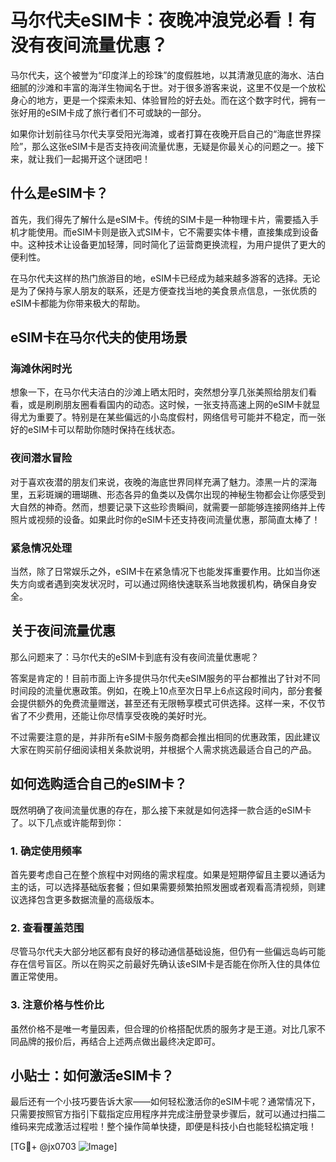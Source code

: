 # 马尔代夫eSIM卡：夜晚冲浪党必看！有没有夜间流量优惠？

马尔代夫，这个被誉为“印度洋上的珍珠”的度假胜地，以其清澈见底的海水、洁白细腻的沙滩和丰富的海洋生物闻名于世。对于很多游客来说，这里不仅是一个放松身心的地方，更是一个探索未知、体验冒险的好去处。而在这个数字时代，拥有一张好用的eSIM卡成了旅行者们不可或缺的一部分。

如果你计划前往马尔代夫享受阳光海滩，或者打算在夜晚开启自己的“海底世界探险”，那么这张eSIM卡是否支持夜间流量优惠，无疑是你最关心的问题之一。接下来，就让我们一起揭开这个谜团吧！

## 什么是eSIM卡？

首先，我们得先了解什么是eSIM卡。传统的SIM卡是一种物理卡片，需要插入手机才能使用。而eSIM卡则是嵌入式SIM卡，它不需要实体卡槽，直接集成到设备中。这种技术让设备更加轻薄，同时简化了运营商更换流程，为用户提供了更大的便利性。

在马尔代夫这样的热门旅游目的地，eSIM卡已经成为越来越多游客的选择。无论是为了保持与家人朋友的联系，还是方便查找当地的美食景点信息，一张优质的eSIM卡都能为你带来极大的帮助。

## eSIM卡在马尔代夫的使用场景

### 海滩休闲时光

想象一下，在马尔代夫洁白的沙滩上晒太阳时，突然想分享几张美照给朋友们看看，或是刷刷朋友圈看看国内的动态。这时候，一张支持高速上网的eSIM卡就显得尤为重要了。特别是在某些偏远的小岛度假村，网络信号可能并不稳定，而一张好的eSIM卡可以帮助你随时保持在线状态。

### 夜间潜水冒险

对于喜欢夜潜的朋友们来说，夜晚的海底世界同样充满了魅力。漆黑一片的深海里，五彩斑斓的珊瑚礁、形态各异的鱼类以及偶尔出现的神秘生物都会让你感受到大自然的神奇。然而，想要记录下这些珍贵瞬间，就需要一部能够连接网络并上传照片或视频的设备。如果此时你的eSIM卡还支持夜间流量优惠，那简直太棒了！

### 紧急情况处理

当然，除了日常娱乐之外，eSIM卡在紧急情况下也能发挥重要作用。比如当你迷失方向或者遇到突发状况时，可以通过网络快速联系当地救援机构，确保自身安全。

## 关于夜间流量优惠

那么问题来了：马尔代夫的eSIM卡到底有没有夜间流量优惠呢？

答案是肯定的！目前市面上许多提供马尔代夫eSIM服务的平台都推出了针对不同时间段的流量优惠政策。例如，在晚上10点至次日早上6点这段时间内，部分套餐会提供额外的免费流量赠送，甚至还有无限畅享模式可供选择。这样一来，不仅节省了不少费用，还能让你尽情享受夜晚的美好时光。

不过需要注意的是，并非所有eSIM卡服务商都会推出相同的优惠政策，因此建议大家在购买前仔细阅读相关条款说明，并根据个人需求挑选最适合自己的产品。

## 如何选购适合自己的eSIM卡？

既然明确了夜间流量优惠的存在，那么接下来就是如何选择一款合适的eSIM卡了。以下几点或许能帮到你：

### 1. 确定使用频率
首先要考虑自己在整个旅程中对网络的需求程度。如果是短期停留且主要以通话为主的话，可以选择基础版套餐；但如果需要频繁拍照发圈或者观看高清视频，则建议选择包含更多数据流量的高级版本。

### 2. 查看覆盖范围
尽管马尔代夫大部分地区都有良好的移动通信基础设施，但仍有一些偏远岛屿可能存在信号盲区。所以在购买之前最好先确认该eSIM卡是否能在你所入住的具体位置正常使用。

### 3. 注意价格与性价比
虽然价格不是唯一考量因素，但合理的价格搭配优质的服务才是王道。对比几家不同品牌的报价后，再结合上述两点做出最终决定即可。

## 小贴士：如何激活eSIM卡？

最后还有一个小技巧要告诉大家——如何轻松激活你的eSIM卡呢？通常情况下，只需要按照官方指引下载指定应用程序并完成注册登录步骤后，就可以通过扫描二维码来完成激活过程啦！整个操作简单快捷，即便是科技小白也能轻松搞定哦！

[TG💪+ @jx0703 ![Image](https://github.com/user-attachments/assets/dbca1d08-cadb-493c-b0ec-ad6f7a83f270)]